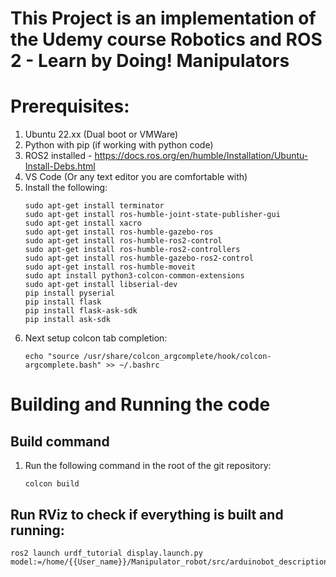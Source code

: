 # This Project is an implementation of the Udemy course Robotics and ROS 2 - Learn by Doing! Manipulators

# Prerequisites:
1. Ubuntu 22.xx (Dual boot or VMWare)
2. Python with pip (if working with python code)
3. ROS2 installed - https://docs.ros.org/en/humble/Installation/Ubuntu-Install-Debs.html
4. VS Code (Or any text editor you are comfortable with)
5. Install the following:
   ```
   sudo apt-get install terminator
   sudo apt-get install ros-humble-joint-state-publisher-gui
   sudo apt-get install xacro
   sudo apt-get install ros-humble-gazebo-ros
   sudo apt-get install ros-humble-ros2-control
   sudo apt-get install ros-humble-ros2-controllers
   sudo apt-get install ros-humble-gazebo-ros2-control
   sudo apt-get install ros-humble-moveit
   sudo apt install python3-colcon-common-extensions
   sudo apt-get install libserial-dev
   pip install pyserial
   pip install flask
   pip install flask-ask-sdk
   pip install ask-sdk
   ```
6. Next setup colcon tab completion:
   ```
   echo "source /usr/share/colcon_argcomplete/hook/colcon-argcomplete.bash" >> ~/.bashrc
   ```
# Building and Running the code
## Build command
1. Run the following command in the root of the git repository:
   ```
   colcon build
   ```
## Run RViz to check if everything is built and running:
   ```
   ros2 launch urdf_tutorial display.launch.py model:=/home/{{User_name}}/Manipulator_robot/src/arduinobot_description/urdf/arduinobot.urdf.xacro
   ```

